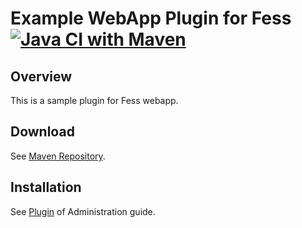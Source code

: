 Example WebApp Plugin for Fess
[![Java CI with Maven](https://github.com/codelibs/fess-webapp-example/actions/workflows/maven.yml/badge.svg)](https://github.com/codelibs/fess-webapp-example/actions/workflows/maven.yml)
==========================

## Overview

This is a sample plugin for Fess webapp.

## Download

See [Maven Repository](https://repo1.maven.org/maven2/org/codelibs/fess/fess-webapp-example/).

## Installation

See [Plugin](https://fess.codelibs.org/13.9/admin/plugin-guide.html) of Administration guide.

